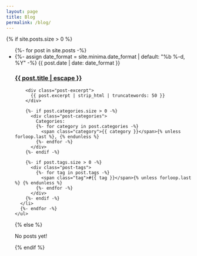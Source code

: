 ```yaml
---
layout: page
title: Blog
permalink: /blog/
---
```


<div class="blog-index">
  {% if site.posts.size > 0 %}
    <ul class="post-list">
      {%- for post in site.posts -%}
      <li class="post-item">
        {%- assign date_format = site.minima.date_format | default: "%b %-d, %Y" -%}
        <span class="post-meta">{{ post.date | date: date_format }}</span>
        <h3>
          <a class="post-link" href="{{ post.url | relative_url }}">
            {{ post.title | escape }}
          </a>
        </h3>
        
        <div class="post-excerpt">
          {{ post.excerpt | strip_html | truncatewords: 50 }}
        </div>

        {%- if post.categories.size > 0 -%}
          <div class="post-categories">
            Categories: 
            {%- for category in post.categories -%}
              <span class="category">{{ category }}</span>{% unless forloop.last %}, {% endunless %}
            {%- endfor -%}
          </div>
        {%- endif -%}

        {%- if post.tags.size > 0 -%}
          <div class="post-tags">
            {%- for tag in post.tags -%}
              <span class="tag">#{{ tag }}</span>{% unless forloop.last %} {% endunless %}
            {%- endfor -%}
          </div>
        {%- endif -%}
      </li>
      {%- endfor -%}
    </ul>
  {% else %}
    <p>No posts yet!</p>
  {% endif %}
</div>
